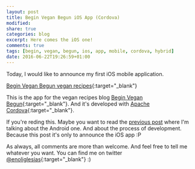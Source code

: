 ```yaml
---
layout: post
title: Begin Vegan Begun iOS App (Cordova)
modified:
share: true
categories: blog 
excerpt: Here comes the iOS one!
comments: true
tags: [begin, vegan, begun, ios, app, mobile, cordova, hybrid]
date: 2016-06-22T19:26:59+01:00
---
```


Today, I would like to announce my first iOS mobile application.

[Begin Vegan Begun vegan recipes](https://itunes.apple.com/es/app/begin-vegan-begun-recetas/id1090760348){:target="_blank"}

This is the app for the vegan recipes blog [Begin Vegan Begun](http://beginveganbegun.es/){:target="_blank"}. And it's developed with [Apache Cordova](https://cordova.apache.org/){:target="_blank"}.

If you're reding this. Maybe you want to read the [previous post](/blog/begin-vegan-begun-android-app/) where I'm talking about the Android one. And about the process of development. Because this post it's only to announce the iOS app :P

As always, all comments are more than welcome. And feel free to tell me whatever you want. You can find me on twitter [@enoliglesias](https://twitter.com/enoliglesias){:target="_blank"} :)



